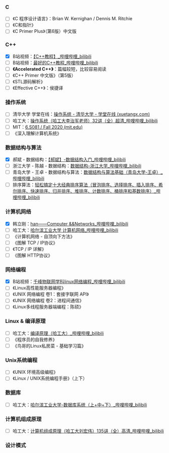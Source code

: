 

### C

- [ ] 《C 程序设计语言》：Brian W. Kernighan / Dennis M. Ritchie
- [ ] 《C和指针》
- [ ] 《C Primer Plus》（第6版）中文版

### C++

- [x] B站视频：[【C++教程】_哔哩哔哩_bilibili](https://www.bilibili.com/video/BV1rW411R7g4)
- [ ] B站视频：[最好的C++教程_哔哩哔哩_bilibili](https://www.bilibili.com/video/BV1VJ411M7WR)
- [ ] **《Accelerated C++》**：篇幅较短，比较容易阅读
- [ ] 《C++ Primer 中文版》（第5版）
- [ ] 《STL源码解析》
- [ ] 《Effective C++》：侯捷译

### 操作系统 

- [ ] 清华大学 学堂在线：[操作系统 - 清华大学 - 学堂在线 (xuetangx.com)](https://www.xuetangx.com/course/THU08091000267/5883104?channel=learn_title)
- [ ] 哈工大：[操作系统（哈工大李治军老师）32讲（全）超清_哔哩哔哩_bilibili](https://www.bilibili.com/video/BV1d4411v7u7?from=search&seid=431039421959690879)
- [ ] MIT：[6.S081 / Fall 2020 (mit.edu)](https://pdos.csail.mit.edu/6.828/2020/index.html)
- [ ] 《深入理解计算机系统》

### 数据结构与算法

- [x] 郝斌 - 数据结构：[【郝斌】-数据结构入门_哔哩哔哩_bilibili](https://www.bilibili.com/video/BV11s41167h6?from=search&seid=11557178010197332506)
- [ ] 浙江大学 - 陈越 - 数据结构：[数据结构-浙江大学_哔哩哔哩_bilibili](https://www.bilibili.com/video/BV1JW411i731?p=1)
- [ ] 青岛大学 - 王卓 - 数据结构与算法：[数据结构与算法基础（青岛大学-王卓）_哔哩哔哩_bilibili](https://www.bilibili.com/video/BV1nJ411V7bd?from=search&seid=670675113550835200)
- [ ] 排序算法：[轻松搞定十大经典排序算法（冒泡排序、选择排序、插入排序、希尔排序、快速排序、归并排序、堆排序、计数排序、桶排序和基数排序）_哔哩哔哩_bilibili](https://www.bilibili.com/video/BV1Ur4y1w7tv?from=search&seid=6180668672918322037)

### 计算机网络

- [x] 韩立刚：[han——Computer &&Networks_哔哩哔哩_bilibili](https://www.bilibili.com/video/BV1Tb411x7CE)
- [ ] 哈工大：[哈尔滨工业大学 计算机网络_哔哩哔哩_bilibili](https://www.bilibili.com/video/BV1Up411Z7hC?from=search&seid=11763633678965507825)
- [ ] 《计算机网络 - 自顶向下方法》
- [ ] 《图解 TCP / IP协议》
- [ ] 《TCP / IP 详解》
- [ ] 《图解 HTTP协议》

### 网络编程

- [x] B站视频：[千峰物联网学科linux网络编程_哔哩哔哩_bilibili](https://www.bilibili.com/video/BV1RJ411B761?p=1)
- [ ] 《Linux高性能服务器编程》
- [ ] 《UNIX 网络编程 卷1：套接字联网 API》
- [ ] 《UNIX 网络编程 卷2：进程间通信》
- [ ] 《Linux多线程服务器端编程：陈硕》

### Linux & 编译原理

- [ ] 哈工大：[编译原理（哈工大）_哔哩哔哩_bilibili](https://www.bilibili.com/video/BV1zW411t7YE)
- [ ] 《程序员的自我修养》
- [ ] 《鸟哥的Linux私房菜 - 基础学习篇》

### Unix系统编程

- [ ] 《UNIX 环境高级编程》
- [ ] 《Linux / UNIX系统编程手册》（上下）

### 数据库

- [ ] 哈工大：[哈尔滨工业大学-数据库系统（上+中+下）_哔哩哔哩_bilibili](https://www.bilibili.com/video/BV1PJ411F78b?from=search&seid=1877690167905427465)

### 计算机组成原理

- [ ] 哈工大：[计算机组成原理（哈工大刘宏伟）135讲（全）高清_哔哩哔哩_bilibili](https://www.bilibili.com/video/BV1t4411e7LH?from=search&seid=7501790440912696074)

### 设计模式

